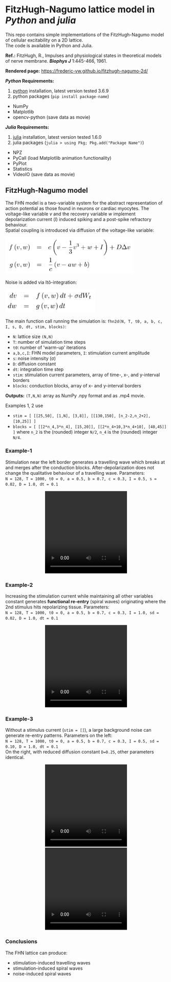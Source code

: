 # FitzHugh-Nagumo lattice model in *Python* and *julia*

This repo contains simple implementations of the FitzHugh-Nagumo model of cellular excitability on a 2D lattice.  
The code is available in Python and Julia.  

**Ref.:** FitzHugh, R., Impulses and physiological states in theoretical models of nerve membrane. __*Biophys J*__ 1:445-466, 1961.

**Rendered page:** https://frederic-vw.github.io/fitzhugh-nagumo-2d/

**_Python_ Requirements:**
1. [python](https://www.python.org/) installation, latest version tested 3.6.9
2. python packages (`pip install package-name`)
  - NumPy
  - Matplotlib
  - opencv-python (save data as movie)

**_Julia_ Requirements:**
1. [julia](https://julialang.org/) installation, latest version tested 1.6.0
2. julia packages (`julia > using Pkg; Pkg.add("Package Name")`)
  - NPZ
  - PyCall (load Matplotlib animation functionality)
  - PyPlot
  - Statistics
  - VideoIO (save data as movie)

## FitzHugh-Nagumo model

The FHN model is a two-variable system for the abstract representation of action potential as those found in neurons or cardiac myocytes. The voltage-like variable $v$ and the recovery variable $w$ implement depolarization current ($I$) induced spiking and a post-spike refractory behaviour.  
Spatial coupling is introduced via diffusion of the voltage-like variable:

<p align="left">
<img width="400" src="images/fhn_equations_544_156_bg.png">
</p>

Noise is added via Itô-integration:

<p align="left">
<img width="280" src="images/fhn_sde_368_96_bg.png">
</p>

<!--
$$ 
\frac{dv}{dt} = \frac{1}{c} \left( v - \frac{1}{3}v^3 + w + I_t \right) + D \nabla v \\
\frac{dw}{dt} = c \left( v - a w + b \right) \\
$$
-->

The main function call running the simulation is: `fhn2d(N, T, t0, a, b, c, I, s, D, dt, stim, blocks)`:  
- `N`: lattice size `(N,N)`
- `T`: number of simulation time steps
- `t0`: number of 'warm-up' iterations
- `a,b,c,I`: FHN model parameters, `I`: stimulation current amplitude
- `s`: noise intensity (&sigma;)
- `D`: diffusion constant
- `dt`: integration time step
- `stim`: stimulation current parameters, array of time-, x-, and y-interval borders
- `blocks`: conduction blocks, array of x- and y-interval borders

**Outputs:** `(T,N,N)` array as NumPy .npy format and as .mp4 movie.

Examples 1, 2 use
- `stim = [ [[25,50], [1,N], [3,8]], [[130,150], [n_2-2,n_2+2], [10,25]] ]`
- `blocks = [ [[2*n_4,3*n_4], [15,20]], [[2*n_4+10,3*n_4+10], [40,45]] ]`
where `n_2` is the (rounded) integer `N/2`, `n_4` is the (rounded) integer `N/4`.

### Example-1
Stimulation near the left border generates a travelling wave which breaks at and merges after the conduction blocks. 
After-depolarization does not change the qualitative behaviour of a travelling wave.
Parameters:  
`N = 128, T = 1000, t0 = 0, a = 0.5, b = 0.7, c = 0.3, I = 0.5, s = 0.02, D = 1.0, dt = 0.1`

<p align="center">
<video src="videos/fhn2d_I_0.50_sd_0.02_D_1.00.webm" width="256" height="256" controls preload></video>
</p>

### Example-2
Increasing the stimulation current while maintaining all other variables constant generates **functional re-entry** (spiral waves) originating where the 2nd stimulus hits repolarizing tissue.
Parameters:  
`N = 128, T = 1000, t0 = 0, a = 0.5, b = 0.7, c = 0.3, I = 1.0, sd = 0.02, D = 1.0, dt = 0.1`

<p align="center">
<video src="videos/fhn2d_I_1.00_sd_0.02_D_1.00.webm" width="256" height="256" controls preload></video>
</p>

### Example-3
Without a stimulus current (`stim = []`), a large background noise can generate re-entry patterns.
Parameters on the left:  
`N = 128, T = 1000, t0 = 0, a = 0.5, b = 0.7, c = 0.3, I = 0.5, sd = 0.10, D = 1.0, dt = 0.1`  
On the right, with reduced diffusion constant `D=0.25`, other parameters identical.

<p align="center">
<video src="videos/fhn2d_I_0.50_sd_0.10_D_1.00.webm" width="256" height="256" controls preload></video>
<span>     </span>
<video src="videos/fhn2d_I_0.50_sd_0.10_D_0.25.webm" width="256" height="256" controls preload></video>
</p>

### Conclusions
The FHN lattice can produce:
- stimulation-induced travelling waves
- stimulation-induced spiral waves
- noise-induced spiral waves
